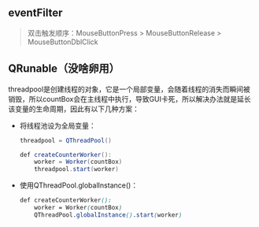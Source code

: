 ## eventFilter
>双击触发顺序：MouseButtonPress > MouseButtonRelease > MouseButtonDblClick

## QRunable（没啥卵用）
threadpool是创建线程的对象，它是一个局部变量，会随着线程的消失而瞬间被销毁，所以countBox会在主线程中执行，导致GUI卡死，所以解决办法就是延长该变量的生命周期，因此有以下几种方案：

- 将线程池设为全局变量：
    
    ```csharp
    threadpool = QThreadPool()
    
    def createCounterWorker():
        worker = Worker(countBox)
        threadpool.start(worker)
    ```
    
- 使用QThreadPool.globalInstance()：
    
    ```css
    def createCounterWorker():
        worker = Worker(countBox)
        QThreadPool.globalInstance().start(worker)
    ```